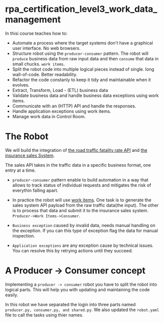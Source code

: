 # rpa_certification_level3_work_data_management
In thisi course teaches how to:

- Automate a process where the target systems don't have a graphical user interface. No web browsers.
- Structure robot using the `producer-consumer` pattern. The robot will `produce` business data from raw input data and then `consume` that data in small chucks. `work items`.
- Split the robot code into multiple logical pieces instead of single. long wall-of-code. Better readability. 
- Refactor the code constanly to keep it tidy and maintainable when it evolves.
- Extract, Transform, Load - (ETL) business data
- Validate business data and handle business data exceptions using work items.
- Communicate with an (HTTP) API and handle the responses.
- Handle application exceptions using work items.
- Manage work data in Control Room.


# The Robot
We will build the integration of [the road traffic fatality rate API](https://raw.githubusercontent.com/robocorp/inhuman-insurance-inc/main/RS_198.json) and [the insurance sales System](https://robocorp.com/inhuman-insurance-inc/sales-system-api).

The sales API  takes in the traffic data in a specific business format, one entry at a time.

- `producer-consumer` pattern enable to build automation in a way that allows to track status of individual requests and mitigates the risk of everythin falling apart.

- In practice the robot will use [work items](https://robocorp.com/docs/development-guide/control-room/work-items). One task is to generate the sales system API payload from the raw traffic data(the input). The other is to process that data and submit it to the insurance sales system. `Producer->Work Items->Consumer`.

- `Business exception` caused by invalid data, needs manual handling on the exception. If you can this type of exception flag the data for manual inspection.

- `Application exceptions` are any exception cause by technical issues. You can resolve this by retrying actions until they succeed.


# A Producer -> Consumer concept

Implementing a `producer -> consumer` robot you have to split the robot into logical parts. This will help you with updating and maintaining the code easily.

In this robot we have separated the login into three parts named `producer.py, consumer.py, and shared.py`. We also updated the `robot.yaml` file to call the tasks using thier names.
